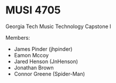 # MUSI 4705
Georgia Tech Music Technology Capstone I

Members:
- James Pinder (jhpinder)
- Eamon Mccoy
- Jared Henson (JnHenson)
- Jonathan Brown
- Connor Greene (Spider-Man)
